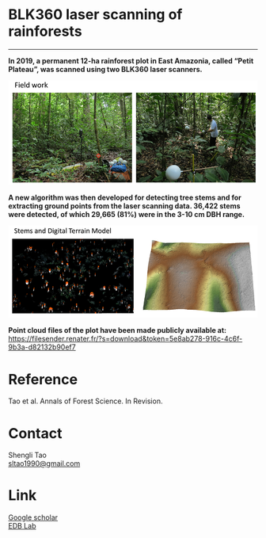# BLK360 laser scanning of rainforests

   --------------------------  
   
**In 2019, a permanent 12-ha rainforest plot in East Amazonia, called “Petit Plateau”, was scanned using two BLK360 laser scanners.** <br/>

![Field work](images/photo1.png)

**A new algorithm was then developed for detecting tree stems and for extracting ground points from the laser scanning data. 36,422 stems were detected, of which 29,665 (81%) were in the 3-10 cm DBH range.** <br/>

![stems and DEM](images/photo22.png)


**Point cloud files of the plot have been made publicly available at:**  
https://filesender.renater.fr/?s=download&token=5e8ab278-916c-4c6f-9b3a-d82132b90ef7


# Reference <br/>
Tao et al. Annals of Forest Science. In Revision.

# Contact <br/>
Shengli Tao <br/>
sltao1990@gmail.com <br/>

# Link <br/>
[Google scholar](https://scholar.google.com.hk/citations?user=7NJkU6cAAAAJ&hl=en&oi=ao) <br/>
[EDB Lab](https://edb.cnrs.fr/annuaire/shengli-tao/) 
